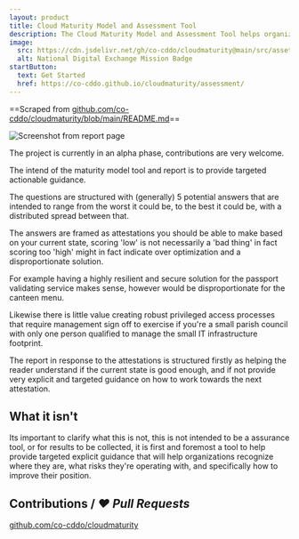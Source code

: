 ```yaml
---
layout: product
title: Cloud Maturity Model and Assessment Tool
description: The Cloud Maturity Model and Assessment Tool helps organizations understand their current state of cloud maturity and identify areas for improvement.
image:
  src: https://cdn.jsdelivr.net/gh/co-cddo/cloudmaturity@main/src/assets/cloud_maturity_illustration.png
  alt: National Digital Exchange Mission Badge
startButton:
  text: Get Started
  href: https://co-cddo.github.io/cloudmaturity/assessment/
---
```


==Scraped from [github.com/co-cddo/cloudmaturity/blob/main/README.md](https://github.com/co-cddo/cloudmaturity/blob/main/README.md)==

![Screenshot from report page](https://cdn.jsdelivr.net/gh/co-cddo/cloudmaturity@main/images/report-screengrab.png)

The project is currently in an alpha phase, contributions are very welcome.

The intend of the maturity model tool and report is to provide targeted actionable guidance.

The questions are structured with (generally) 5 potential answers that are intended to range from the worst it could be, to the best it could be, with a distributed spread between that.

The answers are framed as attestations you should be able to make based on your current state, scoring 'low' is not necessarily a 'bad thing' in fact scoring too 'high' might in fact indicate over optimization and a disproportionate solution.

For example having a highly resilient and secure solution for the passport validating service makes sense, however would be disproportionate for the canteen menu.

Likewise there is little value creating robust privileged access processes that require management sign off to exercise if you're a small parish council with only one person qualified to manage the small IT infrastructure footprint.

The report in response to the attestations is structured firstly as helping the reader understand if the current state is good enough, and if not provide very explicit and targeted guidance on how to work towards the next attestation.

## What it isn't

Its important to clarify what this is not, this is not intended to be a assurance tool, or for results to be collected, it is first and foremost a tool to help provide targeted explicit guidance that will help organizations recognize where they are, what risks they're operating with, and specifically how to improve their position.

## Contributions / _❤️ Pull Requests_

[github.com/co-cddo/cloudmaturity](https://github.com/co-cddo/cloudmaturity)
